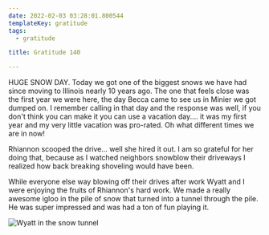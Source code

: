 ```yaml
---
date: 2022-02-03 03:28:01.800544
templateKey: gratitude
tags:
  - gratitude

title: Gratitude 140

---
```


HUGE SNOW DAY.  Today we got one of the biggest snows we have had since moving
to Illinois nearly 10 years ago.  The one that feels close was the first year
we were here, the day Becca came to see us in Minier we got dumped on.  I
remember calling in that day and the response was well, if you don't think you
can make it you can use a vacation day.... it was my first year and my very
little vacation was pro-rated.  Oh what different times we are in now!

Rhiannon scooped the drive... well she hired it out.  I am so grateful for her
doing that, because as I watched neighbors snowblow their driveways I realized
how back breaking shoveling would have been.

While everyone else way blowing off their drives after work Wyatt and I were
enjoying the fruits of Rhiannon's hard work.  We made a really awesome igloo in
the pile of snow that turned into a tunnel through the pile.  He was super
impressed and was had a ton of fun playing it.

![Wyatt in the snow tunnel](https://dropper.wayl.one/api/file/21b2b1fe-4e54-4243-98f1-c177c6658a98.png)
